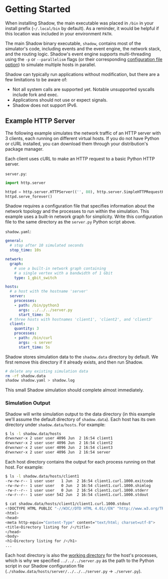 # Getting Started

When installing Shadow, the main executable was placed in `/bin` in your install prefix (`~/.local/bin` by default). As a reminder, it would be helpful if this location was included in your environment `PATH`.

The main Shadow binary executable, `shadow`, contains most of the simulator's code, including events and the event engine, the network stack, and the routing logic. Shadow's event engine supports multi-threading using the `-p` or `--parallelism` flags (or their corresponding [configuration file option](shadow_config_options.md#generalparallelism)) to simulate multiple hosts in parallel.

Shadow can typically run applications without modification, but there are a few limitations to be aware of:

 - Not all system calls are supported yet. Notable unsupported syscalls include fork and exec.
 - Applications should not use or expect signals.
 - Shadow does not support IPv6.

## Example HTTP Server

The following example simulates the network traffic of an HTTP server with 3 clients, each running on different virtual hosts. If you do not have Python or cURL installed, you can download them through your distribution's package manager.

Each client uses cURL to make an HTTP request to a basic Python HTTP server.

`server.py`:

```python
import http.server

httpd = http.server.HTTPServer(('', 80), http.server.SimpleHTTPRequestHandler)
httpd.serve_forever()
```

Shadow requires a configuration file that specifies information about the network topology and the processes to run within the simulation. This example uses a built-in network graph for simplicity. Write this configuration file to the same directory as the `server.py` Python script above.

`shadow.yaml`:

```yaml
general:
  # stop after 10 simulated seconds
  stop_time: 10s

network:
  graph:
    # use a built-in network graph containing
    # a single vertex with a bandwidth of 1 Gbit
    type: 1_gbit_switch

hosts:
  # a host with the hostname 'server'
  server:
    processes:
    - path: /bin/python3
      args: ../../../server.py
      start_time: 3s
  # three hosts with hostnames 'client1', 'client2', and 'client3'
  client:
    quantity: 3
    processes:
    - path: /bin/curl
      args: -s server
      start_time: 5s
```

Shadow stores simulation data to the `shadow.data` directory by default. We first remove this directory if it already exists, and then run Shadow.

```bash
# delete any existing simulation data
rm -rf shadow.data
shadow shadow.yaml > shadow.log
```

This small Shadow simulation should complete almost immediately.

### Simulation Output

Shadow will write simulation output to the data directory (in this example we'll assume the default directory of `shadow.data`). Each host has its own directory under `shadow.data/hosts`. For example:

```bash
$ ls -l shadow.data/hosts
drwxrwxr-x 2 user user 4096 Jun  2 16:54 client1
drwxrwxr-x 2 user user 4096 Jun  2 16:54 client2
drwxrwxr-x 2 user user 4096 Jun  2 16:54 client3
drwxrwxr-x 2 user user 4096 Jun  2 16:54 server
```

Each host directory contains the output for each process running on that host. For example:

```bash
$ ls -l shadow.data/hosts/client1
-rw-rw-r-- 1 user user   1 Jun  2 16:54 client1.curl.1000.exitcode
-rw-rw-r-- 1 user user   0 Jun  2 16:54 client1.curl.1000.shimlog
-rw-r--r-- 1 user user   0 Jun  2 16:54 client1.curl.1000.stderr
-rw-r--r-- 1 user user 542 Jun  2 16:54 client1.curl.1000.stdout

$ cat shadow.data/hosts/client1/client1.curl.1000.stdout
<!DOCTYPE HTML PUBLIC "-//W3C//DTD HTML 4.01//EN" "http://www.w3.org/TR/html4/strict.dtd">
<html>
<head>
<meta http-equiv="Content-Type" content="text/html; charset=utf-8">
<title>Directory listing for /</title>
</head>
<body>
<h1>Directory listing for /</h1>
...
```

Each host directory is also the [working directory](https://en.wikipedia.org/wiki/Working_directory) for the host's processes, which is why we specified `../../../server.py` as the path to the Python script in our Shadow configuration file (`./shadow.data/hosts/server/../../../server.py` → `./server.py`).
